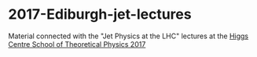 # 2017-Ediburgh-jet-lectures

Material connected with the "Jet Physics at the LHC" lectures at the 
[Higgs Centre School of Theoretical Physics 2017](https://higgs.ph.ed.ac.uk/workshops/higgs-centre-school-theoretical-physics-2017)

